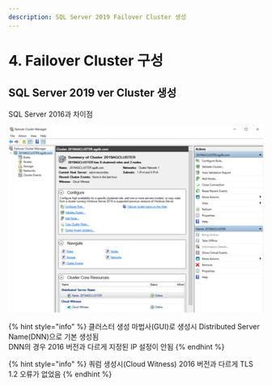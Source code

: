 ```yaml
---
description: SQL Server 2019 Failover Cluster 생성
---
```


# 4. Failover Cluster 구성

## SQL Server 2019 ver Cluster 생성 

SQL Server 2016과 차이점 

![](../../../.gitbook/assets/2019ver_cluster_dnn.png)

{% hint style="info" %}
클러스터 생성 마법사\(GUI\)로 생성시 Distributed Server Name\(DNN\)으로 기본 생성됨  
 DNN의 경우 2016 버전과 다르게 지정된 IP 설정이 안됨 
{% endhint %}

{% hint style="info" %}
쿼럼 생성시\(Cloud Witness\) 2016 버전과 다르게 TLS 1.2 오류가 없었음 
{% endhint %}






